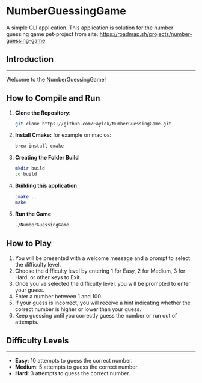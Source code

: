 # NumberGuessingGame
A simple CLI application. This application is solution for the number guessing game pet-project from site: https://roadmap.sh/projects/number-guessing-game

## Introduction
---------------

Welcome to the NumberGuessingGame!

## How to Compile and Run
1. **Clone the Repository:**

   ```bash
   git clone https://github.com/Faylek/NumberGuessingGame.git
2. **Install Cmake:**
   for example on mac os:
   ```bash
   brew install cmake
3. **Creating the Folder Build**

   ```bash
   mkdir build
   cd build
4. **Building this application**

   ```bash
   cmake ..
   make
5. **Run the Game**

   ```bash
   ./NumberGuessingGame
## How to Play
1. You will be presented with a welcome message and a prompt to select the difficulty level.
2. Choose the difficulty level by entering 1 for Easy, 2 for Medium, 3 for Hard, or other keys to Exit.
3. Once you've selected the difficulty level, you will be prompted to enter your guess.
4. Enter a number between 1 and 100.
5. If your guess is incorrect, you will receive a hint indicating whether the correct number is higher or lower than your guess.
6. Keep guessing until you correctly guess the number or run out of attempts.

## Difficulty Levels
---------------------

* **Easy**: 10 attempts to guess the correct number.
* **Medium**: 5 attempts to guess the correct number.
* **Hard**: 3 attempts to guess the correct number.
